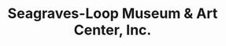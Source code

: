 ---
layout: repo
title: "Seagraves-Loop Museum & Art Center, Inc."
id: 17370
permalink: repos/17370/
---